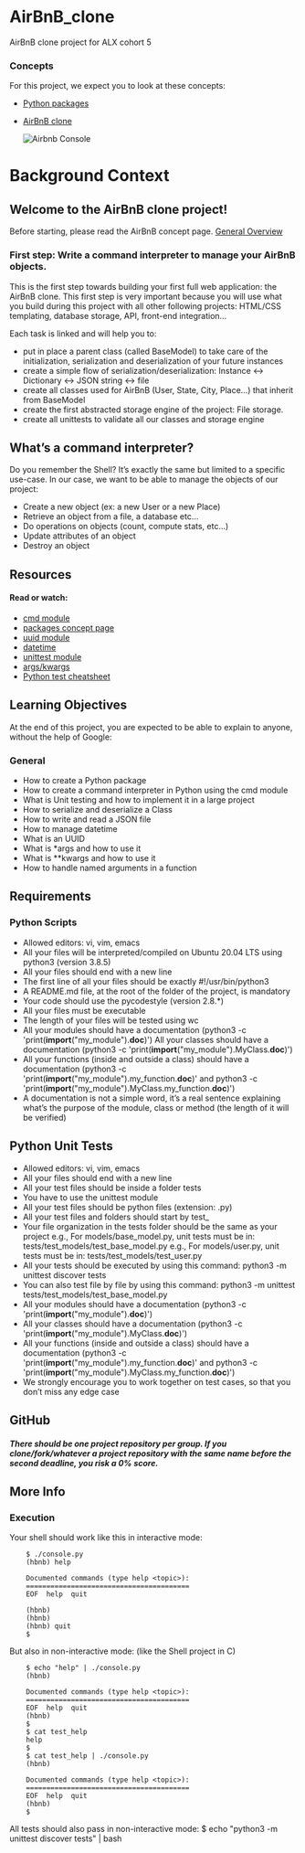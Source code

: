 # AirBnB_clone
AirBnB clone project for ALX cohort 5

### Concepts

For this project, we expect you to look at these concepts:

- [Python packages](https://alx-intranet.hbtn.io/concepts/66)
- [AirBnB clone](https://alx-intranet.hbtn.io/concepts/74)

  ![Airbnb Console](https://s3.amazonaws.com/alx-intranet.hbtn.io/uploads/medias/2018/6/65f4a1dd9c51265f49d0.png?X-Amz-Algorithm=AWS4-HMAC-SHA256&X-Amz-Credential=AKIARDDGGGOUSBVO6H7D%2F20220801%2Fus-east-1%2Fs3%2Faws4_request&X-Amz-Date=20220801T050509Z&X-Amz-Expires=86400&X-Amz-SignedHeaders=host&X-Amz-Signature=9d30c1351aed7ca61e6bf8a3e6d637b0059e8e1bd19d4be19764fd598d5e0096)



# Background Context
## Welcome to the AirBnB clone project!

Before starting, please read the AirBnB concept page.
[General Overview](https://youtu.be/E12Xc3H2xqo)


### First step: Write a command interpreter to manage your AirBnB objects.

This is the first step towards building your first full web application: the AirBnB clone. This first step is very important because you will use what you build during this project with all other following projects: HTML/CSS templating, database storage, API, front-end integration…

Each task is linked and will help you to:

  - put in place a parent class (called BaseModel) to take care of the initialization, serialization and deserialization of your future instances
  - create a simple flow of serialization/deserialization: Instance <-> Dictionary <-> JSON string <-> file
  - create all classes used for AirBnB (User, State, City, Place…) that inherit from BaseModel
  - create the first abstracted storage engine of the project: File storage.
  - create all unittests to validate all our classes and storage engine

## What’s a command interpreter?

Do you remember the Shell? It’s exactly the same but limited to a specific use-case. In our case, we want to be able to manage the objects of our project:

  - Create a new object (ex: a new User or a new Place)
  - Retrieve an object from a file, a database etc…
  - Do operations on objects (count, compute stats, etc…)
  - Update attributes of an object
  - Destroy an object

## Resources

#### Read or watch:

  - [cmd module](https://docs.python.org/3.8/library/cmd.html)
  - [packages concept page]()
  - [uuid module](https://docs.python.org/3.8/library/uuid.html)
  - [datetime](https://docs.python.org/3.8/library/datetime.html)
  - [unittest module](https://docs.python.org/3.8/library/unittest.html#module-unittest)
  - [args/kwargs](https://yasoob.me/2013/08/04/args-and-kwargs-in-python-explained/)
  - [Python test cheatsheet](https://www.pythonsheets.com/notes/python-tests.html)


## Learning Objectives

At the end of this project, you are expected to be able to explain to anyone, without the help of Google:
### General

  - How to create a Python package
  - How to create a command interpreter in Python using the cmd module
  - What is Unit testing and how to implement it in a large project
  - How to serialize and deserialize a Class
  - How to write and read a JSON file
  - How to manage datetime
  - What is an UUID
  - What is *args and how to use it
  - What is **kwargs and how to use it
  - How to handle named arguments in a function


## Requirements
### Python Scripts

   - Allowed editors: vi, vim, emacs
   - All your files will be interpreted/compiled on Ubuntu 20.04 LTS using python3 (version 3.8.5)
   - All your files should end with a new line
   - The first line of all your files should be exactly #!/usr/bin/python3
   - A README.md file, at the root of the folder of the project, is mandatory
   - Your code should use the pycodestyle (version 2.8.*)
   - All your files must be executable
   - The length of your files will be tested using wc
   - All your modules should have a documentation (python3 -c 'print(__import__("my_module").__doc__)')
    All your classes should have a documentation (python3 -c 'print(__import__("my_module").MyClass.__doc__)')
   - All your functions (inside and outside a class) should have a documentation (python3 -c 'print(__import__("my_module").my_function.__doc__)' and python3 -c 'print(__import__("my_module").MyClass.my_function.__doc__)')
   - A documentation is not a simple word, it’s a real sentence explaining what’s the purpose of the module, class or method (the length of it will be verified)

## Python Unit Tests

   - Allowed editors: vi, vim, emacs
   - All your files should end with a new line
   - All your test files should be inside a folder tests
   - You have to use the unittest module
   - All your test files should be python files (extension: .py)
   - All your test files and folders should start by test_
   - Your file organization in the tests folder should be the same as your project
    e.g., For models/base_model.py, unit tests must be in: tests/test_models/test_base_model.py
    e.g., For models/user.py, unit tests must be in: tests/test_models/test_user.py
   - All your tests should be executed by using this command: python3 -m unittest discover tests
   - You can also test file by file by using this command: python3 -m unittest tests/test_models/test_base_model.py
   - All your modules should have a documentation (python3 -c 'print(__import__("my_module").__doc__)')
   - All your classes should have a documentation (python3 -c 'print(__import__("my_module").MyClass.__doc__)')
   - All your functions (inside and outside a class) should have a documentation (python3 -c 'print(__import__("my_module").my_function.__doc__)' and python3 -c 'print(__import__("my_module").MyClass.my_function.__doc__)')
   - We strongly encourage you to work together on test cases, so that you don’t miss any edge case

## GitHub

##### There should be one project repository per group. If you clone/fork/whatever a project repository with the same name before the second deadline, you risk a 0% score.
## More Info
### Execution

Your shell should work like this in interactive mode:

        $ ./console.py
        (hbnb) help

        Documented commands (type help <topic>):
        ========================================
        EOF  help  quit

        (hbnb) 
        (hbnb) 
        (hbnb) quit
        $
But also in non-interactive mode: (like the Shell project in C)

        $ echo "help" | ./console.py
        (hbnb)

        Documented commands (type help <topic>):
        ========================================
        EOF  help  quit
        (hbnb) 
        $
        $ cat test_help
        help
        $
        $ cat test_help | ./console.py
        (hbnb)

        Documented commands (type help <topic>):
        ========================================
        EOF  help  quit
        (hbnb) 
        $
All tests should also pass in non-interactive mode: $ echo "python3 -m unittest discover tests" | bash

